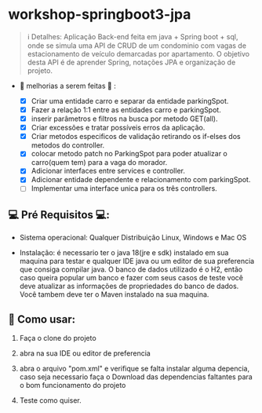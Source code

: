 # workshop-springboot3-jpa

> ℹ️ Detalhes: Aplicação Back-end feita em java + Spring boot + sql, onde se simula uma API de CRUD de um condominio com vagas de estacionamento de veículo demarcadas por apartamento. O objetivo desta API é de aprender Spring, notações JPA e organização de projeto.

- 🚧 melhorias a serem feitas 🚧 :

  - [x]  Criar uma entidade carro e separar da entidade parkingSpot.
  - [x]  Fazer a relação 1:1 entre as entidades carro e parkingSpot.
  - [x]  inserir parâmetros e filtros na busca por metodo GET(all).
  - [x]  Criar excessões e tratar possíveis erros da aplicação.
  - [x]  Criar metodos especificos de validação retirando os if-elses dos metodos do controller.
  - [x]  colocar metodo patch no ParkingSpot para poder atualizar o carro(quem tem) para a vaga do morador.
  - [x]  Adicionar interfaces entre services e controller.
  - [x]  Adicionar entidade dependente e relacionamento com parkingSpot.
  - [ ]  Implementar uma interface unica para os três controllers.

## 💻 Pré Requisitos 💻:

- Sistema operacional: Qualquer Distribuição Linux, Windows e Mac OS

- Instalação: é necessario ter o java 18(jre e sdk) instalado em sua maquina para testar e qualquer IDE java ou um editor de sua preferencia que consiga
  compilar java. O banco de dados utilizado é o H2, então caso queira popular um banco e fazer com seus casos de teste você deve atualizar as informações de propriedades do banco de dados. Você tambem deve ter o Maven instalado na sua maquina.

## 📃 Como usar:

1. Faça o clone do projeto

2. abra na sua IDE ou editor de preferencia

3. abra o arquivo "pom.xml" e verifique se falta instalar alguma depencia, caso seja necessario faça o Download das dependencias faltantes para o bom funcionamento do projeto

4. Teste como quiser.
